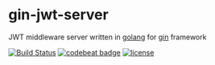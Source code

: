 # gin-jwt-server

JWT middleware server written in [golang](https://golang.org/) for [gin](https://gin-gonic.github.io/gin/) framework

[![Build Status](https://travis-ci.org/appleboy/gin-jwt-server.svg?branch=master)](https://travis-ci.org/appleboy/gin-jwt-server) [![codebeat badge](https://codebeat.co/badges/c4f28ca5-bcc6-464c-afe3-67696294e18f)](https://codebeat.co/projects/github-com-appleboy-gin-jwt-server) [![license](http://img.shields.io/badge/license-MIT-red.svg?style=flat)](https://raw.githubusercontent.com/appleboy/gin-jwt-server/master/LICENSE)

